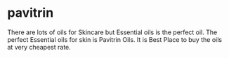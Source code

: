 # pavitrin
 There  are  lots of oils for Skincare but Essential oils is the perfect oil. The perfect Essential  oils for skin is Pavitrin Oils. It is Best Place to buy the oils at very cheapest rate.
